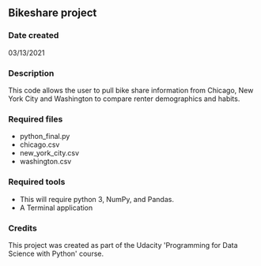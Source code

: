 ## Bikeshare project
### Date created
03/13/2021

### Description
This code allows the user to pull bike share information from Chicago, New York City
and Washington to compare renter demographics and habits. 

### Required files

* python_final.py
* chicago.csv
* new_york_city.csv
* washington.csv

### Required tools

* This will require python 3, NumPy, and Pandas. 
* A Terminal application 


### Credits
This project was created as part of the Udacity 'Programming
for Data Science with Python' course. 
